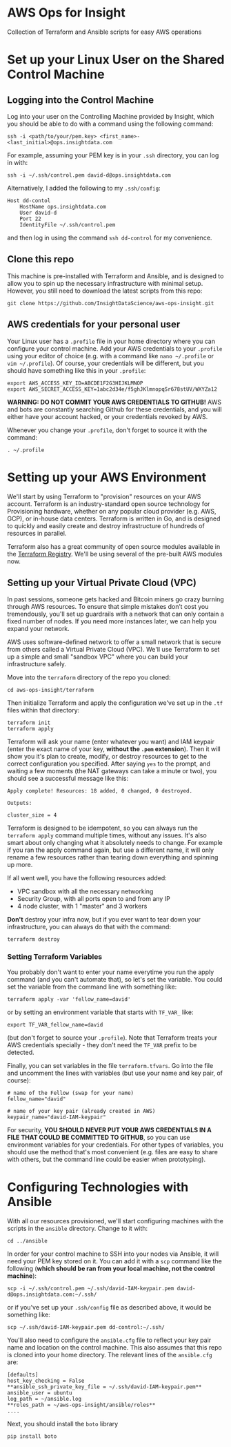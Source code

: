 # AWS Ops for Insight
Collection of Terraform and Ansible scripts for easy AWS operations

# Set up your Linux User on the Shared Control Machine

## Logging into the Control Machine
Log into your user on the Controlling Machine provided by Insight, which you should be able to do with a command using the following command: 

    ssh -i <path/to/your/pem.key> <first_name>-<last_initial>@ops.insightdata.com
    
For example, assuming your PEM key is in your `.ssh` directory, you can log in with:

    ssh -i ~/.ssh/control.pem david-d@ops.insightdata.com

Alternatively, I added the following to my `.ssh/config`:

    Host dd-contol
        HostName ops.insightdata.com
        User david-d
        Port 22
        IdentityFile ~/.ssh/control.pem
        
and then log in using the command `ssh dd-control` for my convenience.

## Clone this repo

This machine is pre-installed with Terraform and Ansible, and is designed to allow you to spin up the necessary infrastructure with minimal setup. However, you still need to download the latest scripts from this repo:

    git clone https://github.com/InsightDataScience/aws-ops-insight.git

## AWS credentials for your personal user
Your Linux user has a `.profile` file in your home directory where you can configure your control machine. Add your AWS credentials to your `.profile` using your editor of choice (e.g. with a command like `nano ~/.profile` or `vim ~/.profile`). Of course, your credentials will be different, but you should have something like this in your `.profile`:

    export AWS_ACCESS_KEY_ID=ABCDE1F2G3HIJKLMNOP  
    export AWS_SECRET_ACCESS_KEY=1abc2d34e/f5ghJKlmnopqSr678stUV/WXYZa12

**WARNING: DO NOT COMMIT YOUR AWS CREDENTIALS TO GITHUB!** AWS and bots are constantly searching Github for these credentials, and you will either have your account hacked, or your credentials revoked by AWS.

Whenever you change your `.profile`, don't forget to source it with the command:

    . ~/.profile
    
# Setting up your AWS Environment

We'll start by using Terraform to "provision" resources on your AWS account. Terraform is an industry-standard open source technology for Provisioning hardware, whether on any popular cloud provider (e.g. AWS, GCP), or in-house data centers. Terraform is written in Go, and is designed to quickly and easily create and destroy infrastructure of hundreds of resources in parallel. 

Terraform also has a great community of open source modules available in the [Terraform Registry](https://registry.terraform.io/). We'll be using several of the pre-built AWS modules now.

## Setting up your Virtual Private Cloud (VPC)
In past sessions, someone gets hacked and Bitcoin miners go crazy burning through AWS resources. To ensure that simple mistakes don’t cost you tremendously, you'll set up guardrails with a network that can only contain a fixed number of nodes. If you need more instances later, we can help you expand your network. 

AWS uses software-defined network to offer a small network that is secure from others called a Virtual Private Cloud (VPC). We'll use Terraform to set up a simple and small "sandbox VPC" where you can build your infrastructure safely.

Move into the `terraform` directory of the repo you cloned:

    cd aws-ops-insight/terraform
    
Then initialize Terraform and apply the configuration we've set up in the `.tf` files within that directory:

    terraform init
    terraform apply
    
Terraform will ask your name (enter whatever you want) and IAM keypair (enter the exact name of your key, **without the `.pem` extension**). Then it will show you it's plan to create, modify, or destroy resources to get to the correct configuration you specified. After saying `yes` to the prompt, and waiting a few moments (the NAT gateways can take a minute or two), you should see a successful message like this: 

    Apply complete! Resources: 18 added, 0 changed, 0 destroyed.

    Outputs:

    cluster_size = 4

Terraform is designed to be idempotent, so you can always run the `terraform apply` command multiple times, without any issues. It's also smart about only changing what it absolutely needs to change. For example if you ran the apply command again, but use a different name, it will only rename a few resources rather than tearing down everything and spinning up more.

If all went well, you have the following resources added:

- VPC sandbox with all the necessary networking
- Security Group, with all ports open to and from any IP
- 4 node cluster, with 1 "master" and 3 workers

**Don't** destroy your infra now, but if you ever want to tear down your infrastructure, you can always do that with the command:

    terraform destroy
    
### Setting Terraform Variables
You probably don't want to enter your name everytime you run the apply command (and you can't automate that), so let's set the variable. You could set the variable from the command line with something like:

    terraform apply -var 'fellow_name=david'
    
or by setting an environment variable that starts with `TF_VAR_` like:

    export TF_VAR_fellow_name=david
    
(but don't forget to source your `.profile`). Note that Terraform treats your AWS credentials specially - they don't need the `TF_VAR` prefix to be detected.

Finally, you can set variables in the file `terraform.tfvars`. Go into the file and uncomment the lines with variables (but use your name and key pair, of course):

    # name of the Fellow (swap for your name)
    fellow_name="david"

    # name of your key pair (already created in AWS)
    keypair_name="david-IAM-keypair"

For security, **YOU SHOULD NEVER PUT YOUR AWS CREDENTIALS IN A FILE THAT COULD BE COMMITTED TO GITHUB**, so you can use environment variables for your credentials. For other types of variables, you should use the method that's most convenient (e.g. files are easy to share with others, but the command line could be easier when prototyping).

# Configuring Technologies with Ansible

With all our resources provisioned, we'll start configuring machines with the scripts in the `ansible` directory. Change to it with:

    cd ../ansible

In order for your control machine to SSH into your nodes via Ansible, it will need your PEM key stored on it. You can add it with a `scp` command like the following (**which should be ran from your local machine, not the control machine**):

    scp -i ~/.ssh/control.pem ~/.ssh/david-IAM-keypair.pem david-d@ops.insightdata.com:~/.ssh/
    
or if you've set up your `.ssh/config` file as described above, it would be something like:

    scp ~/.ssh/david-IAM-keypair.pem dd-control:~/.ssh/

You'll also need to configure the `ansible.cfg` file to reflect your key pair name and location on the control machine. This also assumes that this repo is cloned into your home directory. The relevant lines of the `ansible.cfg` are:

    [defaults]
    host_key_checking = False
    **ansible_ssh_private_key_file = ~/.ssh/david-IAM-keypair.pem**
    ansible_user = ubuntu
    log_path = ~/ansible.log
    **roles_path = ~/aws-ops-insight/ansible/roles**
    ....

Next, you should install the `boto` library 

    pip install boto
    
    
